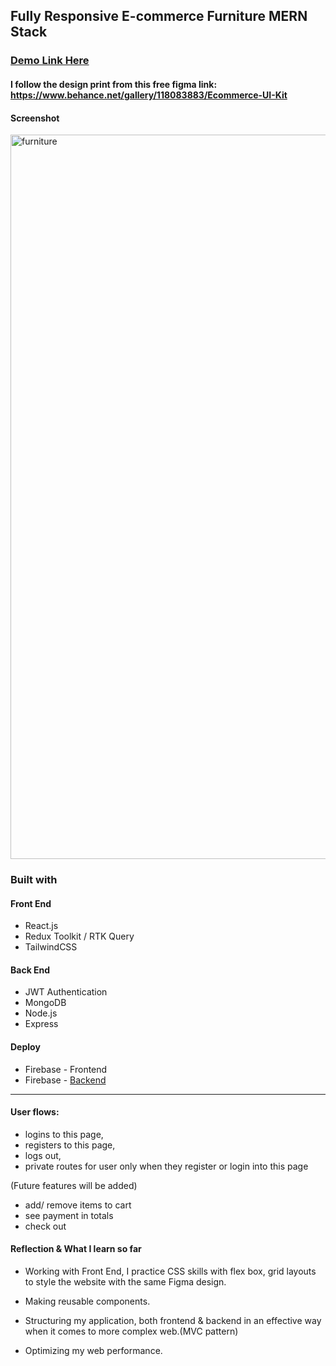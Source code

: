 ## Fully Responsive E-commerce Furniture MERN Stack
### [Demo Link Here](https://frontend-furniture.firebaseapp.com/)
#### I follow the design print from this free figma link: https://www.behance.net/gallery/118083883/Ecommerce-UI-Kit
#### Screenshot

<img width="1159" alt="furniture" src="https://github.com/linhngkh/MERN-Ecommerce-Furniture/assets/44481142/710473cd-cb6c-413e-8a0a-29631abb04f0">

### Built with
#### Front End
* React.js 
* Redux Toolkit / RTK Query
* TailwindCSS

#### Back End
* JWT Authentication
* MongoDB
* Node.js
* Express
#### Deploy
* Firebase - Frontend
* Firebase - [Backend](https://ecommerce-furniture-website.vercel.app/)
---
#### User flows: 
 * logins to this page, 
 * registers to this page, 
 * logs out,
 * private routes for user only when they register or login into this page

(Future features will be added)
 * add/ remove items to cart
 * see payment in totals
 * check out

#### Reflection & What I learn so far
* Working with Front End, I practice CSS skills with flex box, grid layouts to style the website with the same Figma design.

* Making reusable components.

* Structuring my application, both frontend & backend in an effective way when it comes to more complex web.(MVC pattern)

* Optimizing my web performance. 

